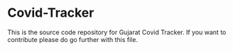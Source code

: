 # Covid-Tracker

This is the source code repository for Gujarat Covid Tracker. If you want to contribute please do go further with this file.
